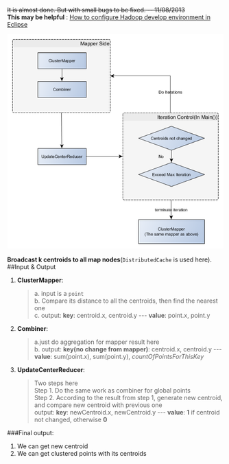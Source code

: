 <del>It is almost done. But with small bugs to be fixed. -- 11/08/2013</del>    
**This may be helpful** : [How to configure Hadoop develop environment in Eclipse](http://sbzhouhao.net/2013/11/Configure-Hadoop-develop-environment-in-Eclipse/)       

![kmeansCluster](../flowChart/kmeansCluster.png "kmeansCluster")      


**Broadcast k centroids to all map nodes**(`DistributedCache` is used here).    
##Input & Output
1. **ClusterMapper**:     
	>a. input is a `point`   
	>b. Compare its distance to all the centroids, then find the nearest one   
	>c. output: **key**: centroid.x, centroid.y --- **value**: point.x, point.y            
2. **Combiner**:    
	>a.just do aggregation for mapper result here     
	>b. output: **key(no change from mapper)**: centroid.x, centroid.y --- **value**: sum(point.x), sum(point.y), *countOfPointsForThisKey* 
3. **UpdateCenterReducer**:     
	>Two steps here        
	>Step 1. Do the same work as combiner for global points    
	>Step 2. According to the result from step 1, generate new centroid, and compare new centroid with previous one    
	> output: **key**: newCentroid.x, newCentroid.y --- **value**: **1** if centroid not changed, otherwise **0**


###Final output:
1. We can get new centroid   
2. We can get clustered points with its centroids